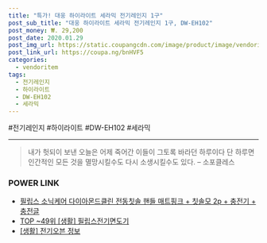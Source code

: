 ```yaml
--- 
title: "특가! 대웅 하이라이트 세라믹 전기레인지 1구" 
post_sub_title: "대웅 하이라이트 세라믹 전기레인지 1구, DW-EH102" 
post_money: ₩. 29,200 
post_date: 2020.01.29 
post_img_url: https://static.coupangcdn.com/image/product/image/vendoritem/2019/07/10/3909254258/04147feb-208f-4984-90ea-e8e708a4b2d9.jpg 
post_link_url: https://coupa.ng/bnHVF5 
categories: 
  - vendoritem 
tags: 
  - 전기레인지 
  - 하이라이트 
  - DW-EH102 
  - 세라믹 
--- 
```

  #전기레인지 #하이라이트 #DW-EH102 #세라믹 
<hr> 

> 내가 헛되이 보낸 오늘은 어제 죽어간 이들이 그토록 바라던 하루이다 단 하루면 인간적인 모든 것을 멸망시킬수도 다시 소생시킬수도 있다. – 소포클레스 


### POWER LINK

* <a href="https://blog.naver.com/fasyy4321/221783836456" target="_blank">필립스 소닉케어 다이아몬드클린 전동칫솔 핸들 매트핑크 + 칫솔모 2p + 충전기 + 충전글</a>
* <a href="https://blog.naver.com/fasyy4321/221776730874" target="_blank"> TOP ~49위 [생활] 필립스전기면도기</a>
* <a href="https://blog.naver.com/sakai111/221769689250" target="_blank"> [생활] 전기오븐 정보 </a>
